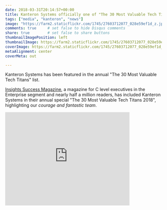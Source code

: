 ```yaml
---
date: 2018-03-31T20:14:57+00:00
title: Kanteron Systems officially one of "The 30 Most Valuable Tech Titans"
tags: ["media", "kanteron", "news"]
image: "https://farm2.staticflickr.com/1745/27603712077_028e59ef1d_z.jpg"
comments: true     # set false to hide Disqus comments
share: true        # set false to share buttons
thumbnailImagePosition: left
thumbnailImage: https://farm2.staticflickr.com/1745/27603712077_028e59ef1d_z.jpg
coverImage: https://farm2.staticflickr.com/1745/27603712077_028e59ef1d_z.jpg
metaAlignment: center
coverMeta: out

---
```

Kanteron Systems has been featured in the annual "The 30 Most Valuable Tech Titans" list.

<!--more-->

[Insights Success Magazine](https://www.insightssuccess.com/kanteron-systems-transforming-patient-care-better/), a magazine for C level executives in the Enterprise segment and nearly half a million readers, has included Kanteron Systems in their annual special "The 30 Most Valuable Tech Titans 2018", highlighting our *courage and fantastic team*.

<iframe frameborder="0"  width="400" height="300"  title="" src="https://magazines.insightssuccess.com/The-30-Most-Valuable-Tech-Titans-2018-May2018/#page=45" type="text/html" scrolling="no" marginwidth="0" marginheight="0"></iframe>
